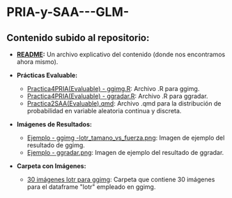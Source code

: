 # PRIA-y-SAA---GLM-

## Contenido subido al repositorio:

- **[README](README.md):** Un archivo explicativo del contenido (donde nos encontramos ahora mismo).

- **Prácticas Evaluable:**
  - [Practica4PRIA(Evaluable) - ggimg.R](Practica4PRIA(Evaluable)%20-%20ggimg.R): Archivo .R para ggimg.
  - [Practica4PRIA(Evaluable) - ggradar.R](Practica4PRIA(Evaluable)%20-%20ggradar.R): Archivo .R para ggradar.
  - [Practica2SAA(Evaluable).qmd](Practica2SAA(Evaluable).qmd): Archivo .qmd para la distribución de probabilidad en variable aleatoria continua y discreta.

- **Imágenes de Resultados:**
  - [Ejemplo - ggimg -lotr_tamano_vs_fuerza.png](Ejemplo%20-%20ggimg%20-lotr_tamano_vs_fuerza.png): Imagen de ejemplo del resultado de ggimg.
  - [Ejemplo - ggradar.png](Ejemplo%20-%20ggradar.png): Imagen de ejemplo del resultado de ggradar.

- **Carpeta con Imágenes:**
  - [30 imágenes lotr para ggimg](30%20imagenes%20lotr%20para%20ggimg): Carpeta que contiene 30 imágenes para el dataframe "lotr" empleado en ggimg.
